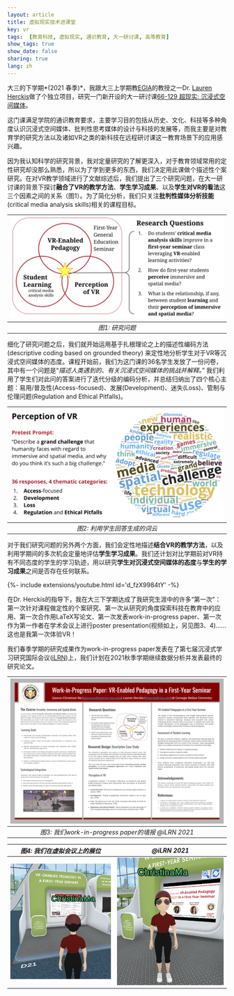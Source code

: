 ```yaml
---
layout: article
title: 虚拟现实技术进课堂
key: vr
tags:  [教育科技, 虚拟现实, 通识教育, 大一研讨课, 高等教育]
show_tags: true
show_date: false
sharing: true
lang: zh
---
```


大三的下学期*(2021 春季)*，我跟大三上学期教[EGIA]的教授之一Dr. [Lauren Herckis]做了个独立项目，研究一门新开设的大一研讨课[66-129 超现实: 沉浸式空间媒体][unreality]。
 
<!--more-->

这门课满足学院的通识教育要求，主要学习目的包括从历史、文化、科技等多种角度认识沉浸式空间媒体、批判性思考媒体的设计与科技的发展等，而我主要是对教育学的研究方法以及诸如VR之类的新科技在远程研讨课这一教育场景下的应用感兴趣。

因为我认知科学的研究背景，我对定量研究的了解更深入，对于教育领域常用的定性研究却没那么熟悉，所以为了学到更多的东西，我们决定用此课做个描述性个案研究。在对VR教学领域进行了文献综述后，我们提出了三个研究问题，在大一研讨课的背景下探讨**融合了VR的教学方法**、**学生学习成果**、以及**学生对VR的看法**这三个因素之间的关系（图1）。为了简化分析，我们只关注**批判性媒体分析技能**(critical media analysis skills)相关的课程目标。

|![](/assets/images/vr-questions.png)|
|:--:| 
| *图1: 研究问题* |

细化了研究问题之后，我们就开始运用基于扎根理论之上的描述性编码方法 (descriptive coding based on grounded theory) 来定性地分析学生对于VR等沉浸式空间媒体的态度。课程开始前，我们为这门课的36名学生发放了一份问卷，其中有一个问题是“*描述人类遇到的、有关沉浸式空间媒体的挑战并解释。*” 我们利用了学生们对此问的答案进行了迭代分级的编码分析，并总结归纳出了四个核心主题：易用/普及性(Access-focused)、发展(Development)、迷失(Loss)、管制与伦理问题(Regulation and Ethical Pitfalls)。

|![](/assets/images/vr-perception.png)|
|:--:| 
| *图2: 利用学生回答生成的词云* |

对于我们研究问题的另外两个方面，我们会定性地描述**结合VR的教学方法**，以及利用学期间的多次机会定量地评估**学生学习成果**。我们还计划对比学期前对VR持有不同态度的学生的学习轨迹，用以研究**学生对沉浸式空间媒体的态度**与**学生的学习成果**之间是否存在任何联系。

<div>{%- include extensions/youtube.html id='d_fzX9984tY' -%}</div>

在Dr. Herckis的指导下，我在大三下学期达成了我研究生涯中的许多“第一次”：第一次针对课程做定性的个案研究、第一次从研究的角度探索科技在教育中的应用、第一次合作用LaTeX写论文、第一次发表work-in-progress paper、第一次作为第一作者在学术会议上进行poster presentation(视频如上，另见图3、4)……这也是我第一次体验VR！

我们春季学期的研究成果作为work-in-progress paper发表在了第七届沉浸式学习研究国际会议([iLRN])上，我们计划在2021秋季学期继续数据分析并发表最终的研究论文。

|![](/assets/images/vr-poster.png)|
|:--:| 
| *图3: 我们work-in-progress paper的墙报 @iLRN 2021* |

| *图4: 我们在虚拟会议上的展位* | *@iLRN 2021* |
| -- | -- |
|![](/assets/images/vr-booth1.png)|![](/assets/images/vr-booth2.png)|

[Lauren Herckis]: http://www.laurenherckis.com/
[EGIA]: /zh_portfolio/2-egia.html
[unreality]: https://www.cmu.edu/dietrich/students/undergraduate/programs/grand-challenge/seminars/unreality.html
[iLRN]: https://immersivelrn.org/